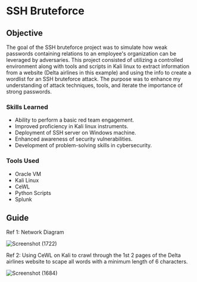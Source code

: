 # SSH Bruteforce

## Objective
The goal of the SSH bruteforce project was to simulate how weak passwords containing relations to an employee's organization can be leveraged by adversaries. This project consisted of utilizing a controlled environment along with tools and scripts in Kali linux to extract information from a website (Delta airlines in this example) and using the info to create a wordlist for an SSH bruteforce attack. The purpose was to enhance my understanding of attack techniques, tools, and iterate the importance of strong passwords.


### Skills Learned

- Ability to perform a basic red team engagement.
- Improved proficiency in Kali linux instruments.
- Deployment of SSH server on Windows machine.
- Enhanced awareness of security vulnerabilities.
- Development of problem-solving skills in cybersecurity.

### Tools Used

- Oracle VM
- Kali Linux
- CeWL
- Python Scripts
- Splunk

## Guide

Ref 1: Network Diagram

![Screenshot (1722)](https://github.com/Cyber-ic5/SSH-Bruteforce/assets/169179159/de814200-61d1-42f1-bc89-9ca97e9efd1b)

Ref 2: Using CeWL on Kali to crawl through the 1st 2 pages of the Delta airlines website to scape all words with a minimum length of 6 characters.

![Screenshot (1684)](https://github.com/Cyber-ic5/SSH-Bruteforce/assets/169179159/202aefeb-1891-4554-b0ba-8fea2b252a4e)

